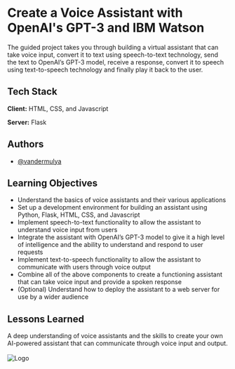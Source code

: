 # Create a Voice Assistant with OpenAI's GPT-3 and IBM Watson

The guided project takes you through building a virtual assistant that can take voice input, convert it to text using speech-to-text technology, send the text to OpenAI’s GPT-3 model, receive a response, convert it to speech using text-to-speech technology and finally play it back to the user.


## Tech Stack

**Client:** HTML, CSS, and Javascript

**Server:** Flask


## Authors

- [@vandermulya](https://www.github.com/vandermulya)


## Learning Objectives

- Understand the basics of voice assistants and their various applications
- Set up a development environment for building an assistant using Python, Flask, HTML, CSS, and Javascript
- Implement speech-to-text functionality to allow the assistant to understand voice input from users
- Integrate the assistant with OpenAI’s GPT-3 model to give it a high level of intelligence and the ability to understand and respond to user requests
- Implement text-to-speech functionality to allow the assistant to communicate with users through voice output
- Combine all of the above components to create a functioning assistant that can take voice input and provide a spoken response
- (Optional) Understand how to deploy the assistant to a web server for use by a wider audience


## Lessons Learned

A deep understanding of voice assistants and the skills to create your own AI-powered assistant that can communicate through voice input and output.\
\
![Logo](https://sn-portals-cognitiveclass.s3.us-south.cloud-object-storage.appdomain.cloud/lmzotycs3p11f936gx1u5drchdrk)

